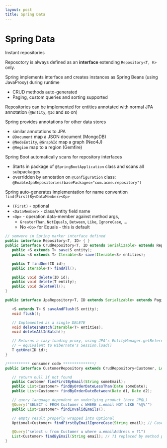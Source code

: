 ```yaml
---
layout: post
title: Spring Data
---
```

# Spring Data

Instant repositories

Reposotory is always defined as an **interface** extending `Repository<T, K>` only.

Spring implements interface and creates instances as Spring Beans (using JavaProxy) during runtime

- CRUD methods auto-generated
- Paging, custom queries and sorting supported

Repositories can be implemented for entities annotated with normal JPA annotation (`@Entity`, `@Id` and so on)

Spring provides annotations for other data stores
 - similar annotations to JPA
 - `@Document` map a JSON document (MongoDB)
 - `@NodeEntity`, `@GraphId` map a graph (Neo4J)
 - `@Region` map to a region (Gemfire)

Spring Boot automatically scans for repository interfaces

- Starts in package of `@SpringBootApplication` class and scans all subpackages
- overridden by annotation on `@Configuration` class: `@EnableJpaRepositories(basePackages="com.acme.repository")`


Spring auto-generates implementation for name convention `find(First)By<DataMember><Op>`

- `(First)` - optional
- `<DataMember>` - class/entity field name
- `<Op>` - operation data-member against method args,
  - `GreaterThan`, `NotEquals`, `Between`, `Like`, `IgnoreCase`, ...
  - No `<Op>` for Equals - this is default



 ```java
 // somwere in Spring marker interface defined
public interface Repository<T, ID> { }
public interface CrudRepository<T, ID extends Serializable> extends Repository<T, ID> {
    public <S extends T> save(S entity);
    public <S extends T> Iterable<S> save(Iterable<S> entities);

    public T findOne(ID id);
    public Iterable<T> findAll();

    public void delete(ID id);
    public void delete(T entity);
    public void deleteAll();
}

public interface JpaRepository<T, ID extends Serializable> extends PagingAndSortingRepository<T, ID> {

    <S extends T> S saveAndFlush(S entity);
    void flush();

    // Implemented as a single DELETE
    void deleteInBatch(Iterable<T> entities);
    void deleteAllInBatch();

    // Returns a lazy-loading proxy, using JPA's EntityManager.getReference()
    // – equivalent to Hibernate's Session.load()
    T getOne(ID id);
}

/********** consumer code **************/
public interface CustomerRepository extends CrudRepository<Customer, Long> {

    // return null if not found
    public Customer findFirstByEmail(String someEmail);
    public List<Customer> findByOrderDateLessThan(Date someDate);
    public List<Customer> findByOrderDateBetween(Date d1, Date d2);

    // query language dependent on underlying product (here JPQL)
    @Query("SELECT c FROM Customer c WHERE c.email NOT LIKE '%@%'")
    public List<Customer> findInvalidEmails();

    // empty result properly wrapped into Optional
    Optional<Customer> findFirstByEmailIgnoreCase(String email); // Case insensitive search

    @Query("select u from Customer u where u.emailAddress = ?1")
    List<Customer> findByEmail(String email); // ?1 replaced by method param }
}
 ```

 
